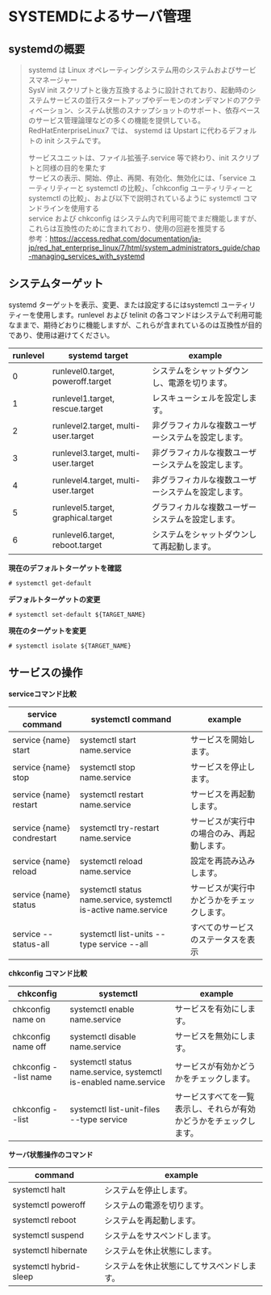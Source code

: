 # SYSTEMDによるサーバ管理

## systemdの概要  

> systemd は Linux オペレーティングシステム用のシステムおよびサービスマネージャー  
> SysV init スクリプトと後方互換するように設計されており、起動時のシステムサービスの並行スタートアップやデーモンのオンデマンドのアクティベーション、システム状態のスナップショットのサポート、依存ベースのサービス管理論理などの多くの機能を提供している。RedHatEnterpriseLinux7 では、 systemd は Upstart に代わるデフォルトの init システムです。  
>
>サービスユニットは、ファイル拡張子.service 等で終わり、init スクリプトと同様の目的を果たす  
>サービスの表示、開始、停止、再開、有効化、無効化には、「service ユーティリティーと systemctl の比較」、「chkconfig ユーティリティーと systemctl の比較」、および以下で説明されているように systemctl コマンドラインを使用する  
>service および chkconfig はシステム内で利用可能でまだ機能しますが、これらは互換性のために含まれており、使用の回避を推奨する    
>参考：https://access.redhat.com/documentation/ja-jp/red_hat_enterprise_linux/7/html/system_administrators_guide/chap-managing_services_with_systemd  

## システムターゲット
systemd ターゲットを表示、変更、または設定するにはsystemctl ユーティリティーを使用します。runlevel および telinit の各コマンドはシステムで利用可能なままで、期待どおりに機能しますが、これらが含まれているのは互換性が目的であり、使用は避けてください。  

| runlevel | systemd target                      | example                                       |
| -------- | ----------------------------------- | --------------------------------------------- |
| 0        | runlevel0.target, poweroff.target   | システムをシャットダウンし、電源を切ります。      |
| 1        | runlevel1.target, rescue.target     | レスキューシェルを設定します。                   |
| 2        | runlevel2.target, multi-user.target | 非グラフィカルな複数ユーザーシステムを設定します。 |
| 3        | runlevel3.target, multi-user.target | 非グラフィカルな複数ユーザーシステムを設定します。 |
| 4        | runlevel4.target, multi-user.target | 非グラフィカルな複数ユーザーシステムを設定します。 |
| 5        | runlevel5.target, graphical.target  | グラフィカルな複数ユーザーシステムを設定します。   |
| 6        | runlevel6.target, reboot.target     | システムをシャットダウンして再起動します。        |

**現在のデフォルトターゲットを確認**  

```
# systemctl get-default
```

**デフォルトターゲットの変更**  

```
# systemctl set-default ${TARGET_NAME}
```

**現在のターゲットを変更**  

```
# systemctl isolate ${TARGET_NAME}
```

## サービスの操作  
**serviceコマンド比較**  

| service command            | systemctl command                                               | example                                |
| -------------------------- | --------------------------------------------------------------- | -------------------------------------- |
| service {name} start       | systemctl start name.service                                    | サービスを開始します。                   |
| service {name} stop        | systemctl stop name.service                                     | サービスを停止します。                   |
| service {name} restart     | systemctl restart name.service                                  | サービスを再起動します。                 |
| service {name} condrestart | systemctl try-restart name.service                              | サービスが実行中の場合のみ、再起動します。 |
| service {name} reload      | systemctl reload name.service                                   | 設定を再読み込みします。                 |
| service {name} status      | systemctl status name.service, systemctl is-active name.service | サービスが実行中かどうかをチェックします。 |
| service --status-all       | systemctl list-units --type service --all                       | すべてのサービスのステータスを表示        |

**chkconfig コマンド比較**  

| chkconfig             | systemctl                                                        | example                                                     |
| --------------------- | ---------------------------------------------------------------- | ------------------------------------------------------------ |
| chkconfig name on     | systemctl enable name.service                                    | サービスを有効にします。                                       |
| chkconfig name off    | systemctl disable name.service                                   | サービスを無効にします。                                       |
| chkconfig --list name | systemctl status name.service, systemctl is-enabled name.service | サービスが有効かどうかをチェックします。                        |
| chkconfig --list      | systemctl list-unit-files --type service                         | サービスすべてを一覧表示し、それらが有効かどうかをチェックします。 |

**サーバ状態操作のコマンド**  

| command                | example                                |
| ---------------------- | -------------------------------------- |
| systemctl halt         | システムを停止します。                   |
| systemctl poweroff     | システムの電源を切ります。               |
| systemctl reboot       | システムを再起動します。                 |
| systemctl suspend      | システムをサスペンドします。              |
| systemctl hibernate    | システムを休止状態にします。              |
| systemctl hybrid-sleep | システムを休止状態にしてサスペンドします。 |
